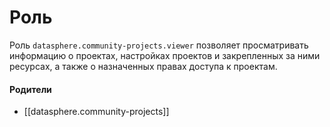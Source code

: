 # Роль

Роль `datasphere.community-projects.viewer` позволяет просматривать информацию о проектах, настройках проектов и закрепленных за ними ресурсах, а также о назначенных правах доступа к проектам.


#### Родители

- [[datasphere.community-projects]]
